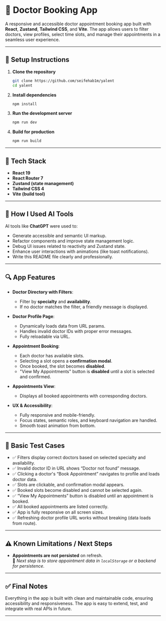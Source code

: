 # 🏪 Doctor Booking App

A responsive and accessible doctor appointment booking app built with **React**, **Zustand**, **Tailwind CSS**, and **Vite**. The app allows users to filter doctors, view profiles, select time slots, and manage their appointments in a seamless user experience.

---

## 🚀 Setup Instructions

1. **Clone the repository**

   ```bash
   git clone https://github.com/seifehab1m/yalent
   cd yalent
   ```

2. **Install dependencies**

   ```bash
   npm install
   ```

3. **Run the development server**

   ```bash
   npm run dev
   ```

4. **Build for production**
   ```bash
   npm run build
   ```

---

## 📆 Tech Stack

- **React 19**
- **React Router 7**
- **Zustand (state management)**
- **Tailwind CSS 4**
- **Vite (build tool)**

---

## 🤖 How I Used AI Tools

AI tools like **ChatGPT** were used to:

- Generate accessible and semantic UI markup.
- Refactor components and improve state management logic.
- Debug UI issues related to reactivity and Zustand state.
- Enhance user interactions with animations (like toast notifications).
- Write this README file clearly and professionally.

---

## 🔍 App Features

- **Doctor Directory with Filters**:

  - Filter by **specialty** and **availability**.
  - If no doctor matches the filter, a friendly message is displayed.

- **Doctor Profile Page**:

  - Dynamically loads data from URL params.
  - Handles invalid doctor IDs with proper error messages.
  - Fully reloadable via URL.

- **Appointment Booking**:

  - Each doctor has available slots.
  - Selecting a slot opens a **confirmation modal**.
  - Once booked, the slot becomes **disabled**.
  - "View My Appointments" button is **disabled** until a slot is selected and confirmed.

- **Appointments View**:

  - Displays all booked appointments with corresponding doctors.

- **UX & Accessibility**:
  - Fully responsive and mobile-friendly.
  - Focus states, semantic roles, and keyboard navigation are handled.
  - Smooth toast animation from bottom.

---

## 🧪 Basic Test Cases

- ✅ Filters display correct doctors based on selected specialty and availability.
- ✅ Invalid doctor ID in URL shows “Doctor not found” message.
- ✅ Clicking a doctor's “Book Appointment” navigates to profile and loads doctor data.
- ✅ Slots are clickable, and confirmation modal appears.
- ✅ Booked slots become disabled and cannot be selected again.
- ✅ “View My Appointments” button is disabled until an appointment is booked.
- ✅ All booked appointments are listed correctly.
- ✅ App is fully responsive on all screen sizes.
- ✅ Refreshing doctor profile URL works without breaking (data loads from route).

---

## ⚠️ Known Limitations / Next Steps

- **Appointments are not persisted** on refresh.  
  📌 _Next step is to store appointment data in `localStorage` or a backend for persistence._

---

## ✅ Final Notes

Everything in the app is built with clean and maintainable code, ensuring accessibility and responsiveness. The app is easy to extend, test, and integrate with real APIs in future.

---
